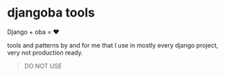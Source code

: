 # djangoba tools

Django + oba = :heart:

tools and patterns by and for me that I use in mostly every django project,
very not production ready.

> DO NOT USE
